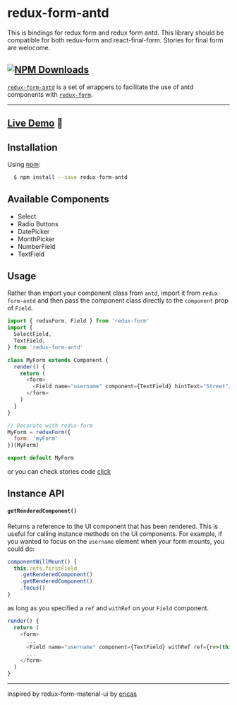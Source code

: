 # redux-form-antd
This is  bindings for redux form and redux form antd.
This library should be compatible for both redux-form and react-final-form.
Stories for final form are welocome.

[![NPM Downloads](https://img.shields.io/npm/dm/redux-form-antd.svg?style=flat)](https://www.npmjs.com/package/redux-form-antd)
---
[`redux-form-antd`](https://github.com/zhdmitry/redux-form-antd) is a set of
wrappers to facilitate the use of antd components with
[`redux-form`](https://github.com/erikras/redux-form).

---

## [Live Demo](http://zhdmitry.github.io/redux-form-antd) :eyes:

## Installation

Using [npm](https://www.npmjs.org/):

```bash
  $ npm install --save redux-form-antd
```

## Available Components

- Select
- Radio Buttons
- DatePicker
- MonthPicker
- NumberField
- TextField
## Usage

Rather than import your component class from `antd`, import it from `redux-form-antd`
and then pass the component class directly to the `component` prop of `Field`.

```js
import { reduxForm, Field } from 'redux-form'
import {
  SelectField,
  TextField,
} from 'redux-form-antd'

class MyForm extends Component {
  render() {
    return (
      <form>
        <Field name="username" component={TextField} hintText="Street"/>
      </form>
    )
  }
}

// Decorate with redux-form
MyForm = reduxForm({
  form: 'myForm'
})(MyForm)

export default MyForm
```
or you can check stories code [click](https://github.com/zhDmitry/redux-form-antd/blob/master/stories/TextInput.js)
## Instance API

#### `getRenderedComponent()`

Returns a reference to the UI component that has been rendered. This is useful for
calling instance methods on the UI components. For example, if you wanted to focus on
the `username` element when your form mounts, you could do:

```js
componentWillMount() {
  this.refs.firstField    
    .getRenderedComponent() 
    .getRenderedComponent() 
    .focus()                
}
```

as long as you specified a `ref` and `withRef` on your `Field` component.

```js
render() {
  return (
    <form>
      ...
      <Field name="username" component={TextField} withRef ref={r=>(this.textField = r)}/>
      ...
    </form>
  )
}
```

---
inspired by redux-form-material-ui by [ericas](https://github.com/erikras/redux-form-material-ui)
